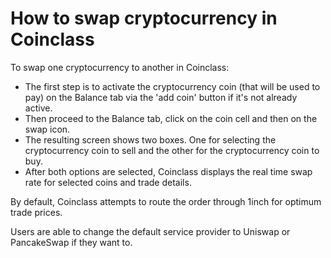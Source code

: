 # How to swap cryptocurrency in Coinclass

To swap one cryptocurrency to another in Coinclass:

- The first step is to activate the cryptocurrency coin (that will be used to pay) on the Balance tab via the 'add coin' button if it's not already active.
- Then proceed to the Balance tab, click on the coin cell and then on the swap icon.
- The resulting screen shows two boxes. One for selecting the cryptocurrency coin to sell and the other for the cryptocurrency coin to buy.
- After both options are selected, Coinclass displays the real time swap rate for selected coins and trade details.

By default, Coinclass attempts to route the order through 1inch for optimum trade prices.

Users are able to change the default service provider to Uniswap or PancakeSwap if they want to.